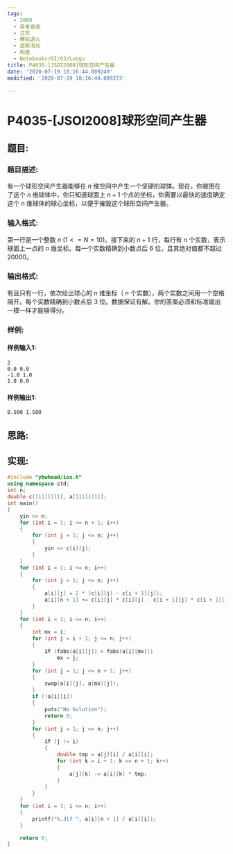 ```yaml
---
tags: 
  - 2008
  - 各省省选
  - 江苏
  - 模拟退火
  - 高斯消元
  - 构造
  - Notebooks/OI/OJ/Luogu
title: P4035-[JSOI2008]球形空间产生器
date: '2020-07-19 18:16:44.009249'
modified: '2020-07-19 18:16:44.009273'

---
```

# P4035-[JSOI2008]球形空间产生器
## 题目:
### 题目描述:
有一个球形空间产生器能够在 $n$ 维空间中产生一个坚硬的球体。现在，你被困在了这个 $n$ 维球体中，你只知道球面上 $n+1$ 个点的坐标，你需要以最快的速度确定这个 $n$ 维球体的球心坐标，以便于摧毁这个球形空间产生器。
### 输入格式:
第一行是一个整数 $n$ $(1<=N=10)$。接下来的 $n+1$ 行，每行有 $n$ 个实数，表示球面上一点的 $n$ 维坐标。每一个实数精确到小数点后 $6$ 位，且其绝对值都不超过 $20000$。
### 输出格式:
有且只有一行，依次给出球心的 $n$ 维坐标（ $n$ 个实数），两个实数之间用一个空格隔开。每个实数精确到小数点后 $3$ 位。数据保证有解。你的答案必须和标准输出一模一样才能够得分。
### 样例:
#### 样例输入1:
```
2
0.0 0.0
-1.0 1.0
1.0 0.0
```
#### 样例输出1:
```
0.500 1.500
```
## 思路:

## 实现:
```cpp
#include "ybwhead/ios.h"
using namespace std;
int n;
double c[111][111], a[111][111];
int main()
{
    yin >> n;
    for (int i = 1; i <= n + 1; i++)
    {
        for (int j = 1; j <= n; j++)
        {
            yin >> c[i][j];
        }
    }
    for (int i = 1; i <= n; i++)
    {
        for (int j = 1; j <= n; j++)
        {
            a[i][j] = 2 * (c[i][j] - c[i + 1][j]);
            a[i][n + 1] += c[i][j] * c[i][j] - c[i + 1][j] * c[i + 1][j];
        }
    }
    for (int i = 1; i <= n; i++)
    {
        int mx = i;
        for (int j = i + 1; j <= n; j++)
        {
            if (fabs(a[i][j]) > fabs(a[i][mx]))
                mx = j;
        }
        for (int j = 1; j <= n + 1; j++)
        {
            swap(a[i][j], a[mx][j]);
        }
        if (!a[i][i])
        {
            puts("No Solution");
            return 0;
        }
        for (int j = 1; j <= n; j++)
        {
            if (j != i)
            {
                double tmp = a[j][i] / a[i][i];
                for (int k = i + 1; k <= n + 1; k++)
                {
                    a[j][k] -= a[i][k] * tmp;
                }
            }
        }
    }
    for (int i = 1; i <= n; i++)
    {
        printf("%.3lf ", a[i][n + 1] / a[i][i]);
    }

    return 0;
}
```
